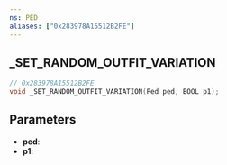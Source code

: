 ```yaml
---
ns: PED
aliases: ["0x283978A15512B2FE"]
---
```

## _SET_RANDOM_OUTFIT_VARIATION

```c
// 0x283978A15512B2FE
void _SET_RANDOM_OUTFIT_VARIATION(Ped ped, BOOL p1);
```

## Parameters
* **ped**:
* **p1**:
